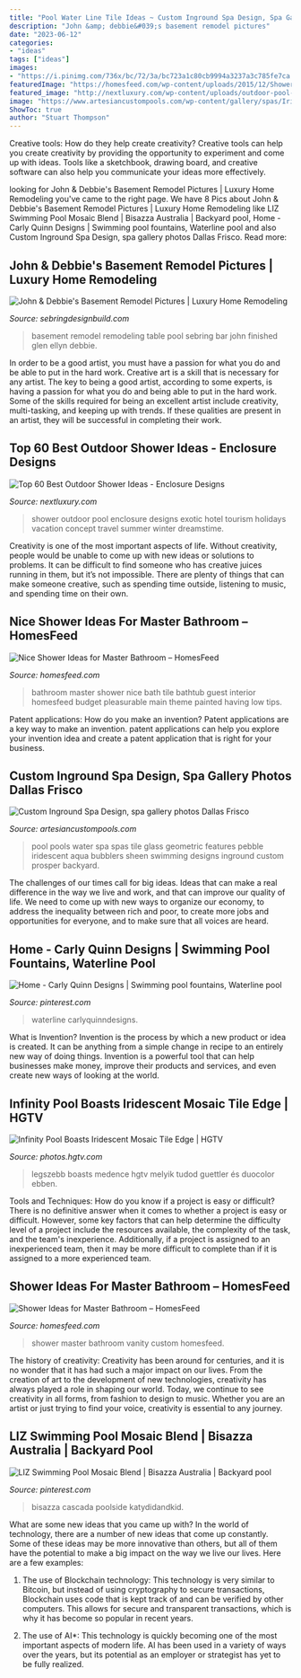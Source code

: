 ```yaml
---
title: "Pool Water Line Tile Ideas ~ Custom Inground Spa Design, Spa Gallery Photos Dallas Frisco"
description: "John &amp; debbie&#039;s basement remodel pictures"
date: "2023-06-12"
categories:
- "ideas"
tags: ["ideas"]
images:
- "https://i.pinimg.com/736x/bc/72/3a/bc723a1c80cb9994a3237a3c785fe7ca.jpg"
featuredImage: "https://homesfeed.com/wp-content/uploads/2015/12/Shower-Ideas-For-Master-Bathroom-With-Custom-Vanity.jpg"
featured_image: "http://nextluxury.com/wp-content/uploads/outdoor-pool-shower-ideas.jpg"
image: "https://www.artesiancustompools.com/wp-content/gallery/spas/Iridescent-Glass-Tile-Spa-with-Aqua-Blue-Pebble-Sheen-and-Bubblers-in-Prosper.jpg"
ShowToc: true
author: "Stuart Thompson"
---
```



Creative tools: How do they help create creativity?
Creative tools can help you create creativity by providing the opportunity to experiment and come up with ideas. Tools like a sketchbook, drawing board, and creative software can also help you communicate your ideas more effectively.

	

		
looking for John &amp; Debbie&#039;s Basement Remodel Pictures | Luxury Home Remodeling you've came to the right page. We have 8 Pics about John &amp; Debbie&#039;s Basement Remodel Pictures | Luxury Home Remodeling like LIZ Swimming Pool Mosaic Blend | Bisazza Australia | Backyard pool, Home - Carly Quinn Designs | Swimming pool fountains, Waterline pool and also Custom Inground Spa Design, spa gallery photos Dallas Frisco. Read more:
		
    
## John &amp; Debbie&#039;s Basement Remodel Pictures | Luxury Home Remodeling

<img loading=lazy src="https://sebringdesignbuild.com/wp-content/uploads/2014/12/Wet-Bar-Pool-Table-Fireplace-Finished-Basement-Remodeling-Ideas-142-Basement-Remodeling-Glen-Ellyn_Sebring-Services.jpg" onerror="this.onerror=null;this.src='https://tse1.mm.bing.net/th?id=OIP.El89mNL8ZJn7KttREtzLTgHaE9&amp;pid=15.1';" alt="John &amp; Debbie&#039;s Basement Remodel Pictures | Luxury Home Remodeling">

_Source: sebringdesignbuild.com_

>basement remodel remodeling table pool sebring bar john finished glen ellyn debbie. 

	

In order to be a good artist, you must have a passion for what you do and be able to put in the hard work.
Creative art is a skill that is necessary for any artist. The key to being a good artist, according to some experts, is having a passion for what you do and being able to put in the hard work. Some of the skills required for being an excellent artist include creativity, multi-tasking, and keeping up with trends. If these qualities are present in an artist, they will be successful in completing their work.

    
## Top 60 Best Outdoor Shower Ideas - Enclosure Designs

<img loading=lazy src="http://nextluxury.com/wp-content/uploads/outdoor-pool-shower-ideas.jpg" onerror="this.onerror=null;this.src='https://tse1.mm.bing.net/th?id=OIP.G7tV2w_3k30DDjmHbt_GwAHaLI&amp;pid=15.1';" alt="Top 60 Best Outdoor Shower Ideas - Enclosure Designs">

_Source: nextluxury.com_

>shower outdoor pool enclosure designs exotic hotel tourism holidays vacation concept travel summer winter dreamstime. 

	

Creativity is one of the most important aspects of life. Without creativity, people would be unable to come up with new ideas or solutions to problems. It can be difficult to find someone who has creative juices running in them, but it’s not impossible. There are plenty of things that can make someone creative, such as spending time outside, listening to music, and spending time on their own.

    
## Nice Shower Ideas For Master Bathroom – HomesFeed

<img loading=lazy src="https://homesfeed.com/wp-content/uploads/2016/01/Shower-Ideas-For-Master-Bathroom-With-White-Theme-Color.jpg" onerror="this.onerror=null;this.src='https://tse4.mm.bing.net/th?id=OIP.bunrgqfK-plJ1LASovfM_wHaFj&amp;pid=15.1';" alt="Nice Shower Ideas for Master Bathroom – HomesFeed">

_Source: homesfeed.com_

>bathroom master shower nice bath tile bathtub guest interior homesfeed budget pleasurable main theme painted having low tips. 

	

Patent applications: How do you make an invention?
Patent applications are a key way to make an invention. patent applications can help you explore your invention idea and create a patent application that is right for your business.

    
## Custom Inground Spa Design, Spa Gallery Photos Dallas Frisco

<img loading=lazy src="https://www.artesiancustompools.com/wp-content/gallery/spas/Iridescent-Glass-Tile-Spa-with-Aqua-Blue-Pebble-Sheen-and-Bubblers-in-Prosper.jpg" onerror="this.onerror=null;this.src='https://tse2.mm.bing.net/th?id=OIP.ZQmZnjYpybG8KAhgDjqR8QHaE7&amp;pid=15.1';" alt="Custom Inground Spa Design, spa gallery photos Dallas Frisco">

_Source: artesiancustompools.com_

>pool pools water spa spas tile glass geometric features pebble iridescent aqua bubblers sheen swimming designs inground custom prosper backyard. 

	

The challenges of our times call for big ideas. Ideas that can make a real difference in the way we live and work, and that can improve our quality of life. We need to come up with new ways to organize our economy, to address the inequality between rich and poor, to create more jobs and opportunities for everyone, and to make sure that all voices are heard.

    
## Home - Carly Quinn Designs | Swimming Pool Fountains, Waterline Pool

<img loading=lazy src="https://i.pinimg.com/736x/3d/c9/11/3dc91108783561320319058fbd11044e.jpg" onerror="this.onerror=null;this.src='https://tse3.mm.bing.net/th?id=OIP.dBB1Pzd9ErOeYUN7YrPzmAHaE3&amp;pid=15.1';" alt="Home - Carly Quinn Designs | Swimming pool fountains, Waterline pool">

_Source: pinterest.com_

>waterline carlyquinndesigns. 

	

What is Invention?
Invention is the process by which a new product or idea is created. It can be anything from a simple change in recipe to an entirely new way of doing things. Invention is a powerful tool that can help businesses make money, improve their products and services, and even create new ways of looking at the world.

    
## Infinity Pool Boasts Iridescent Mosaic Tile Edge | HGTV

<img loading=lazy src="https://hgtvhome.sndimg.com/content/dam/images/hgtv/fullset/2015/9/2/1/Drew-Sivgals_Kuba-Residence_17.jpg.rend.hgtvcom.966.544.suffix/1441220303013.jpeg" onerror="this.onerror=null;this.src='https://tse3.mm.bing.net/th?id=OIP.U9jeZMSQXSOItS8CBg7R-QHaEK&amp;pid=15.1';" alt="Infinity Pool Boasts Iridescent Mosaic Tile Edge | HGTV">

_Source: photos.hgtv.com_

>legszebb boasts medence hgtv melyik tudod guettler és duocolor ebben. 

	

Tools and Techniques: How do you know if a project is easy or difficult?
There is no definitive answer when it comes to whether a project is easy or difficult. However, some key factors that can help determine the difficulty level of a project include the resources available, the complexity of the task, and the team's inexperience. Additionally, if a project is assigned to an inexperienced team, then it may be more difficult to complete than if it is assigned to a more experienced team.

    
## Shower Ideas For Master Bathroom – HomesFeed

<img loading=lazy src="https://homesfeed.com/wp-content/uploads/2015/12/Shower-Ideas-For-Master-Bathroom-With-Custom-Vanity.jpg" onerror="this.onerror=null;this.src='https://tse1.mm.bing.net/th?id=OIP.oW_-w8GE2OdEeMe55v7YjAHaF7&amp;pid=15.1';" alt="Shower Ideas for Master Bathroom – HomesFeed">

_Source: homesfeed.com_

>shower master bathroom vanity custom homesfeed. 

	

The history of creativity:
Creativity has been around for centuries, and it is no wonder that it has had such a major impact on our lives. From the creation of art to the development of new technologies, creativity has always played a role in shaping our world. Today, we continue to see creativity in all forms, from fashion to design to music. Whether you are an artist or just trying to find your voice, creativity is essential to any journey.

    
## LIZ Swimming Pool Mosaic Blend | Bisazza Australia | Backyard Pool

<img loading=lazy src="https://i.pinimg.com/736x/bc/72/3a/bc723a1c80cb9994a3237a3c785fe7ca.jpg" onerror="this.onerror=null;this.src='https://tse1.mm.bing.net/th?id=OIP.HFunkca99N0yiilxUu0SqgHaK6&amp;pid=15.1';" alt="LIZ Swimming Pool Mosaic Blend | Bisazza Australia | Backyard pool">

_Source: pinterest.com_

>bisazza cascada poolside katydidandkid. 

	

What are some new ideas that you came up with?
In the world of technology, there are a number of new ideas that come up constantly. Some of these ideas may be more innovative than others, but all of them have the potential to make a big impact on the way we live our lives. Here are a few examples:
1. The use of Blockchain technology: This technology is very similar to Bitcoin, but instead of using cryptography to secure transactions, Blockchain uses code that is kept track of and can be verified by other computers. This allows for secure and transparent transactions, which is why it has become so popular in recent years.

2. The use of AI*: This technology is quickly becoming one of the most important aspects of modern life. AI has been used in a variety of ways over the years, but its potential as an employer or strategist has yet to be fully realized.

